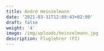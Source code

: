 ```yaml
---
title: André Heinzelmann
date: '2021-03-31T12:09:43+02:00'
draft: false
weight: '4'
image: /img/uploads/heinzelmann.jpg
description: Fluglehrer (FI)
---
```


